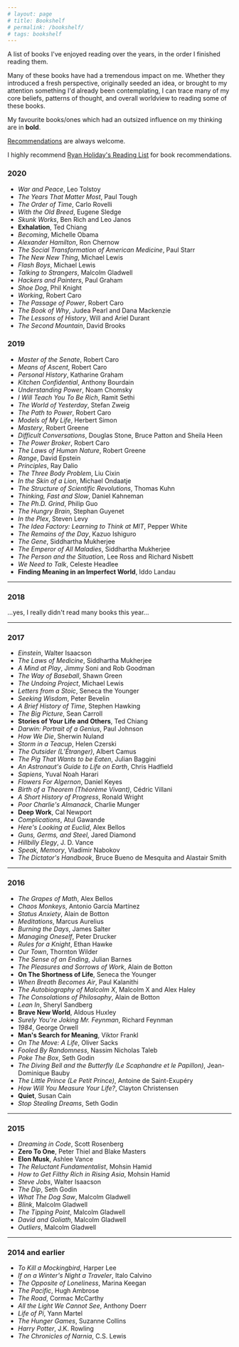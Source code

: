 ```yaml
---
# layout: page
# title: Bookshelf
# permalink: /bookshelf/
# tags: bookshelf
---
```


A list of books I've enjoyed reading over the years, in the order I finished reading them.

Many of these books have had a tremendous impact on me. Whether they introduced a fresh perspective,
originally seeded an idea, or brought to my attention something I'd already been contemplating, I can trace
many of my core beliefs, patterns of thought, and overall worldview to reading some of these books.

My favourite books/ones which had an outsized influence on my thinking are in **bold**.

<a href="mailto:{{ site.email }}" target="_blank">Recommendations</a> are always welcome.

I highly recommend <a href="https://ryanholiday.net/reading-newsletter/" target="_blank">Ryan Holiday's Reading List</a> for book recommendations.

### 2020
- *War and Peace*, Leo Tolstoy
- *The Years That Matter Most*, Paul Tough
- *The Order of Time*, Carlo Rovelli
- *With the Old Breed*, Eugene Sledge
- *Skunk Works*, Ben Rich and Leo Janos
- **Exhalation**, Ted Chiang
- *Becoming*, Michelle Obama
- *Alexander Hamilton*, Ron Chernow
- *The Social Transformation of American Medicine*, Paul Starr
- *The New New Thing*, Michael Lewis
- *Flash Boys*, Michael Lewis
- *Talking to Strangers*, Malcolm Gladwell
- *Hackers and Painters*, Paul Graham
- *Shoe Dog*, Phil Knight
- *Working*, Robert Caro
- *The Passage of Power*, Robert Caro
- *The Book of Why*, Judea Pearl and Dana Mackenzie
- *The Lessons of History*, Will and Ariel Durant
- *The Second Mountain*, David Brooks

### 2019

- *Master of the Senate*, Robert Caro
- *Means of Ascent*, Robert Caro
- *Personal History*, Katharine Graham
- *Kitchen Confidential*, Anthony Bourdain
- *Understanding Power*, Noam Chomsky
- *I Will Teach You To Be Rich*, Ramit Sethi
- *The World of Yesterday*, Stefan Zweig
- *The Path to Power*, Robert Caro
- *Models of My Life*, Herbert Simon
- *Mastery*, Robert Greene
- *Difficult Conversations*, Douglas Stone, Bruce Patton and Sheila Heen
- *The Power Broker*, Robert Caro
- *The Laws of Human Nature*, Robert Greene
- *Range*, David Epstein
- *Principles*, Ray Dalio
- *The Three Body Problem*, Liu Cixin
- *In the Skin of a Lion*, Michael Ondaatje
- *The Structure of Scientific Revolutions*, Thomas Kuhn
- *Thinking, Fast and Slow*, Daniel Kahneman
- *The Ph.D. Grind*, Philip Guo
- *The Hungry Brain*, Stephan Guyenet
- *In the Plex*, Steven Levy
- *The Idea Factory: Learning to Think at MIT*, Pepper White
- *The Remains of the Day*, Kazuo Ishiguro
- *The Gene*, Siddhartha Mukherjee
- *The Emperor of All Maladies*, Siddhartha Mukherjee
- *The Person and the Situation*, Lee Ross and Richard Nisbett
- *We Need to Talk*, Celeste Headlee
- **Finding Meaning in an Imperfect World**, Iddo Landau

<hr />

### 2018

...yes, I really didn't read many books this year...

<hr />

### 2017

- *Einstein*, Walter Isaacson
- *The Laws of Medicine*, Siddhartha Mukherjee
- *A Mind at Play*, Jimmy Soni and Rob Goodman
- *The Way of Baseball*, Shawn Green
- *The Undoing Project*, Michael Lewis
- *Letters from a Stoic*, Seneca the Younger
- *Seeking Wisdom*, Peter Bevelin
- *A Brief History of Time*, Stephen Hawking
- *The Big Picture*, Sean Carroll
- **Stories of Your Life and Others**, Ted Chiang
- *Darwin: Portrait of a Genius*, Paul Johnson
- *How We Die*, Sherwin Nuland
- *Storm in a Teacup*, Helen Czerski
- *The Outsider (L’Étranger)*, Albert Camus
- *The Pig That Wants to be Eaten*, Julian Baggini
- *An Astronaut's Guide to Life on Earth*, Chris Hadfield
- *Sapiens*, Yuval Noah Harari
- *Flowers For Algernon*, Daniel Keyes
- *Birth of a Theorem (Théorème Vivant)*, Cédric Villani
- *A Short History of Progress*, Ronald Wright
- *Poor Charlie's Almanack*, Charlie Munger
- **Deep Work**, Cal Newport
- *Complications*, Atul Gawande
- *Here's Looking at Euclid*, Alex Bellos
- *Guns, Germs, and Steel*, Jared Diamond
- *Hillbilly Elegy*, J. D. Vance
- *Speak, Memory*, Vladimir Nabokov
- *The Dictator's Handbook*, Bruce Bueno de Mesquita and Alastair Smith

<hr />

### 2016

- *The Grapes of Math*, Alex Bellos
- *Chaos Monkeys*, Antonio García Martínez
- *Status Anxiety*, Alain de Botton
- *Meditations*, Marcus Aurelius
- *Burning the Days*, James Salter
- *Managing Oneself*, Peter Drucker
- *Rules for a Knight*, Ethan Hawke
- *Our Town*, Thornton Wilder
- *The Sense of an Ending*, Julian Barnes
- *The Pleasures and Sorrows of Work*, Alain de Botton
- **On The Shortness of Life**, Seneca the Younger
- *When Breath Becomes Air*, Paul Kalanithi
- *The Autobiography of Malcolm X*, Malcolm X and Alex Haley
- *The Consolations of Philosophy*, Alain de Botton
- *Lean In*, Sheryl Sandberg
- **Brave New World**, Aldous Huxley
- *Surely You're Joking Mr. Feynman*, Richard Feynman
- *1984*, George Orwell
- **Man's Search for Meaning**, Viktor Frankl
- *On The Move: A Life*, Oliver Sacks
- *Fooled By Randomness*, Nassim Nicholas Taleb
- *Poke The Box*, Seth Godin
- *The Diving Bell and the Butterfly (Le Scaphandre et le Papillon)*, Jean-Dominique Bauby
- *The Little Prince (Le Petit Prince)*, Antoine de Saint-Exupéry
- *How Will You Measure Your Life?*, Clayton Christensen
- **Quiet**, Susan Cain
- *Stop Stealing Dreams*, Seth Godin

<hr />

### 2015

- *Dreaming in Code*, Scott Rosenberg
- **Zero To One**, Peter Thiel and Blake Masters
- **Elon Musk**, Ashlee Vance
- *The Reluctant Fundamentalist*, Mohsin Hamid
- *How to Get Filthy Rich in Rising Asia*, Mohsin Hamid
- *Steve Jobs*, Walter Isaacson
- *The Dip*, Seth Godin
- *What The Dog Saw*, Malcolm Gladwell
- *Blink*, Malcolm Gladwell
- *The Tipping Point*, Malcolm Gladwell
- *David and Goliath*, Malcolm Gladwell
- *Outliers*, Malcolm Gladwell

<hr />

### 2014 and earlier

- *To Kill a Mockingbird*, Harper Lee
- *If on a Winter's Night a Traveler*, Italo Calvino
- *The Opposite of Loneliness*, Marina Keegan
- *The Pacific*, Hugh Ambrose
- *The Road*, Cormac McCarthy
- *All the Light We Cannot See*, Anthony Doerr
- *Life of Pi*, Yann Martel
- *The Hunger Games*, Suzanne Collins
- *Harry Potter*, J.K. Rowling
- *The Chronicles of Narnia*, C.S. Lewis
